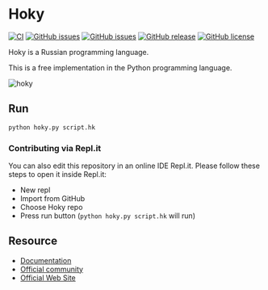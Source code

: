 # Hoky

[![CI](https://github.com/alvinseville7cf/Hoky/actions/workflows/ci.yml/badge.svg)](https://github.com/alvinseville7cf/Hoky/actions/workflows/ci.yml) [![GitHub issues](https://img.shields.io/github/issues/grostbite/Hoky.svg)](https://github.com/grostbite/Hoky/issues) [![GitHub issues](https://img.shields.io/github/issues-closed/grostbite/Hoky.svg)](https://github.com/grostbite/Hoky/issues?q=is%3Aissue+is%3Aclosed) [![GitHub release](https://img.shields.io/github/release/grostbite/Hoky.svg)](https://GitHub.com/grostbite/Hoky/releases/) [![GitHub license](https://img.shields.io/github/license/grostbite/Hoky.svg)](https://github.com/grostbite/Hoky/blob/master/LICENSE)

Hoky is a Russian programming language.

This is a free implementation in the Python programming language.

![hoky](https://sun9-43.userapi.com/impf/E6o2tf5TadOr7hPxmx21pPGjlwt1BI1h2vpk-Q/VwDR7OIox3c.jpg?size=1634x444&quality=96&proxy=1&sign=42c8c38c22aeccc49a44839294d5e8a8&type=album)

## Run

```bash
python hoky.py script.hk
```

### Contributing via Repl.it

You can also edit this repository in an online IDE Repl.it. Please follow these steps to open it inside Repl.it:

- New repl
- Import from GitHub
- Choose Hoky repo
- Press run button (`python hoky.py script.hk` will run)

## Resource

- [Documentation](https://github.com/grostbite/Hoky/blob/main/docs.md)
- [Official community](https://vk.com/hokylang)
- [Official Web Site](http://hokylang.ru)
